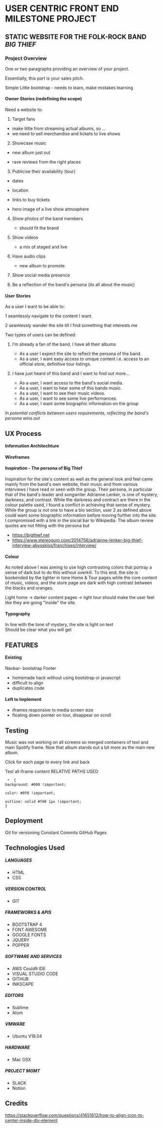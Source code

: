 # USER CENTRIC FRONT END MILESTONE PROJECT

## STATIC WEBSITE FOR THE FOLK-ROCK BAND _BIG THIEF_

### Project Overview

One or two paragraphs providing an overview of your project.

Essentially, this part is your sales pitch.

Simple
Little bootstrap - needs to learn, make mistakes learning


#### Owner Stories (redefining the scope)

Need a website to:

1. Target fans

 - make little from streaming actual albums, so ...
 - we need to sell merchandise and tickets to live shows

2. Showcase music

 - new album just out

 - rave reviews from the right places

3. Publicise their availability (tour)

 - dates

 - location

 - links to buy tickets

 - hero image of a live show atmosphere

4. Show photos of the band members

     - should fit the brand

5. Show videos

     - a mix of staged and live

6. Have audio clips

     - new album to promote 

7. Show social media presence

8. Be a reflection of the band's persona (its all about the music)

#### User Stories

As a user I want to be able to:

 1 seamlessly navigate to the content I want.

 2 seamlessly wander the site till I find something that interests me

Two types of users can be defined:

1. I’m already a fan of the band, I have all their albums

    - As a user I expect the site to reflect the persona of the band.
    - As a user, I want easy access to unique content i.e. access to an official store, definitive tour listings.

2. I have just heard of this band and I want to find out more…

    - As a user, I want access to the band's social media.
    - As a user, I want to hear some of this bands music.
    - As a user, I want to see their music videos.
    - As a user, I want to see some live performances.
    - As a user, I want some biographic information on the group

_In potential conflicts between users requirements, reflecting the band's persona wins out_

## UX Process

#### Information Architechture

#### Wireframes

#### Inspiration - The persona of Big Thief

Inspiration for the site's content as well as the general look and feel came mainly from the band's own website, their music and from various interviews I have read or seen with the group. Their persona, in particular that of the band's leader and songwriter Adrianne Lenker, is one of mystery, darkness, and contrast.
While the darkness and contract are there in the colour palette used, I found a conflict in achieving that sense of mystery. While the group is not one to have a bio section, user 2 as defined above could want some biographic information before moving further into the site. I compromised with a link in the social bar to Wikipedia.
The album review quotes are not fitting with the persona but 

- https://bigthief.net 
- https://www.stereogum.com/2014756/adrianne-lenker-big-thief-interview-abysskiss/franchises/interview/

#### Colour

As noted above I was aiming to use high contrasting colors that portray a sense of dark but to do this without overkill. To this end, the site is bookended by the lighter in tone Home & Tour pages while the core content of music, videos, and the store page are dark with high contrast between the blacks and oranges.

Light home -> darker content pages -> light tour
should make the user feel like they are going "inside" the site.

#### Typography

In line with the tone of mystery, the site is light on text  
Should be clear what you will get


## FEATURES

#### Existing
 Navbar- bootstrap
 Footer
- homemade hack without using bootstrap or javascript
- difficult to align
- duplicates code

#### Left to Implement

- iframes responsive to media screen size
- floating down pointer on tour, disappear on scroll

## Testing

Music was not working on all screens so merged containers of text and main Spotify frame.
Now that album stands out a bit more as the main new album.

 Click for each page to every link and back

Test all iframe content
RELATIVE PATHS USED

     *  {
    background: #000 !important;

    color: #0f0 !important;

    outline: solid #f00 1px !important;
    }

## Deployment

Git for versioning
Constant Commits
GitHub Pages

## Technologies Used

##### LANGUAGES
- HTML
- CSS

##### VERSION CONTROL
- GIT

##### FRAMEWORKS & APIS
- BOOTSTRAP 4
- FONT AWESOME
- GOOGLE FONTS
- JQUERY
- POPPER

##### SOFTWARE AND SERVICES
- AWS Could9 IDE
- VISUAL STUDIO CODE
- GITHUB
- INKSCAPE

##### EDITORS
- Sublime
- Atom

##### VMWARE
- Ubuntu V18.04

##### HARDWARE
- Mac OSX

##### PROJECT MGMT
- SLACK
- Notion

## Credits
https://stackoverflow.com/questions/41651612/how-to-align-icon-to-center-inside-div-element
